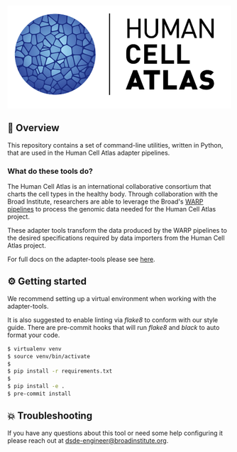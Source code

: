 <p align="center">
        <img src="assets/hca-logo.png">
</p>

## :dna: Overview

This repository contains a set of command-line utilities, written in Python, that are used in the Human Cell Atlas adapter pipelines. 

### What do these tools do?

The Human Cell Atlas is an international collaborative consortium that charts the cell types in the healthy body. Through collaboration with the Broad Institute, researchers are able to leverage
the Broad's [WARP pipelines](https://broadinstitute.github.io/warp/) to process the genomic data needed for the Human Cell Atlas project.

These adapter tools transform the data produced by the WARP pipelines to the desired specifications required by data importers from the Human Cell Atlas project.

For full docs on the adapter-tools please see [here](docs).

## :gear: Getting started

We recommend setting up a virtual environment when working with the adapter-tools. 

It is also suggested to enable linting via _flake8_ to conform with our style guide. There are pre-commit hooks that will run _flake8_ and _black_ to auto format your code.

```bash
$ virtualenv venv
$ source venv/bin/activate
$
$ pip install -r requirements.txt
$
$ pip install -e .
$ pre-commit install 
```

## :boom: Troubleshooting
If you have any questions about this tool or need some help configuring it please reach out at [dsde-engineer@broadinstitute.org](dsde-engineer@broadinstitute.org).